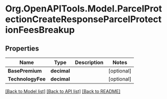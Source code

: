 
# Org.OpenAPITools.Model.ParcelProtectionCreateResponseParcelProtectionFeesBreakup

## Properties

Name | Type | Description | Notes
------------ | ------------- | ------------- | -------------
**BasePremium** | **decimal** |  | [optional] 
**TechnologyFee** | **decimal** |  | [optional] 

[[Back to Model list]](../README.md#documentation-for-models)
[[Back to API list]](../README.md#documentation-for-api-endpoints)
[[Back to README]](../README.md)

